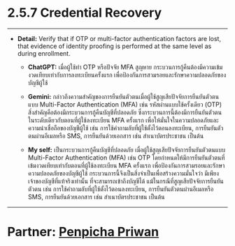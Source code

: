# 2.5.7 Credential Recovery

---

- **Detail:** Verify that if OTP or multi-factor authentication factors are lost, that evidence of identity proofing is performed at the same level as during enrollment.

  - **ChatGPT:** เมื่อผู้ใช้ทำ OTP หรือปัจจัย MFA สูญหาย กระบวนการกู้คืนต้องมีความเข้มงวดเทียบเท่ากับการลงทะเบียนครั้งแรก เพื่อป้องกันการสวมรอยและรักษาความปลอดภัยของบัญชีผู้ใช้

  - **Gemini:** กล่าวถึงความสำคัญของการยืนยันตัวตนเมื่อผู้ใช้สูญเสียปัจจัยการยืนยันตัวตนแบบ Multi-Factor Authentication (MFA) เช่น รหัสผ่านแบบใช้ครั้งเดียว (OTP) สิ่งสำคัญคือต้องมีกระบวนการกู้คืนบัญชีที่ปลอดภัย ซึ่งกระบวนการนี้ต้องมีการยืนยันตัวตนในระดับเดียวกับตอนที่ผู้ใช้ลงทะเบียน MFA ครั้งแรก เพื่อให้มั่นใจในความปลอดภัยและความน่าเชื่อถือของบัญชีผู้ใช้ เช่น การใช้คำถามลับที่ผู้ใช้ตั้งไว้ตอนลงทะเบียน, การยืนยันตัวตนผ่านอีเมลหรือ SMS, การยืนยันด้วยเอกสาร เช่น สำเนาบัตรประชาชน เป็นต้น

  - **My self:** เป็นกระบวนการกู้คืนบัญชีที่ปลอดภัย เมื่อผู้ใช้สูญเสียปัจจัยการยืนยันตัวตนแบบ Multi-Factor Authentication (MFA) เช่น OTP โดยกำหนดให้มีการยืนยันตัวตนที่เข้มงวดเทียบเท่ากับตอนที่ผู้ใช้ลงทะเบียน MFA ครั้งแรก เพื่อป้องกันการสวมรอยและรักษาความปลอดภัยของบัญชีผู้ใช้ กระบวนการนี้จึงเป็นสิ่งจำเป็นเพื่อสร้างความมั่นใจว่า มีเพียงเจ้าของบัญชีที่แท้จริงเท่านั้น ที่จะสามารถเข้าถึงบัญชีได้ แม้ในกรณีที่สูญเสียปัจจัยการยืนยันตัวตน เช่น การใช้คำถามลับที่ผู้ใช้ตั้งไว้ตอนลงทะเบียน, การยืนยันตัวตนผ่านอีเมลหรือ SMS, การยืนยันด้วยเอกสาร เช่น สำเนาบัตรประชาชน เป็นต้น

---

# Partner: [Penpicha Priwan](https://penpicha31.github.io/security-requirement)
